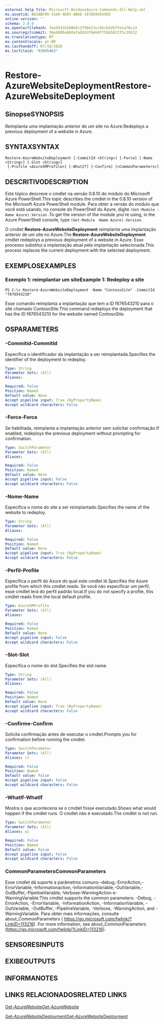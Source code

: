 ```yaml
---
external help file: Microsoft.WindowsAzure.Commands.dll-Help.xml
ms.assetid: B83ABF05-3169-4D05-AB6E-167DE045595D
online version: ''
schema: 2.0.0
ms.openlocfilehash: fea9341b288b5c2f98413cc95cb42bffe1a78ca3
ms.sourcegitcommit: 56ed085a868afa8263f8eb0f755b5822f5c29532
ms.translationtype: MT
ms.contentlocale: pt-BR
ms.lasthandoff: 07/18/2020
ms.locfileid: "93945463"
---
```

# <span data-ttu-id="d951f-101">Restore-AzureWebsiteDeployment</span><span class="sxs-lookup"><span data-stu-id="d951f-101">Restore-AzureWebsiteDeployment</span></span>

## <span data-ttu-id="d951f-102">Sinopse</span><span class="sxs-lookup"><span data-stu-id="d951f-102">SYNOPSIS</span></span>
<span data-ttu-id="d951f-103">Reimplanta uma implantação anterior de um site no Azure.</span><span class="sxs-lookup"><span data-stu-id="d951f-103">Redeploys a previous deployment of a website in Azure.</span></span>

## <span data-ttu-id="d951f-104">SYNTAX</span><span class="sxs-lookup"><span data-stu-id="d951f-104">SYNTAX</span></span>

```
Restore-AzureWebsiteDeployment [-CommitId <String>] [-Force] [-Name <String>] [-Slot <String>]
 [-Profile <AzureSMProfile>] [-WhatIf] [-Confirm] [<CommonParameters>]
```

## <span data-ttu-id="d951f-105">DESCRITIVO</span><span class="sxs-lookup"><span data-stu-id="d951f-105">DESCRIPTION</span></span>
<span data-ttu-id="d951f-106">Este tópico descreve o cmdlet na versão 0.8.10 do módulo do Microsoft Azure PowerShell.</span><span class="sxs-lookup"><span data-stu-id="d951f-106">This topic describes the cmdlet in the 0.8.10 version of the Microsoft Azure PowerShell module.</span></span>
<span data-ttu-id="d951f-107">Para obter a versão do módulo que você está usando, no console do PowerShell do Azure, digite `(Get-Module -Name Azure).Version` .</span><span class="sxs-lookup"><span data-stu-id="d951f-107">To get the version of the module you're using, in the Azure PowerShell console, type `(Get-Module -Name Azure).Version`.</span></span>

<span data-ttu-id="d951f-108">O cmdlet **Restore-AzureWebsiteDeployment** reimplanta uma implantação anterior de um site no Azure.</span><span class="sxs-lookup"><span data-stu-id="d951f-108">The **Restore-AzureWebsiteDeployment** cmdlet redeploys a previous deployment of a website in Azure.</span></span>
<span data-ttu-id="d951f-109">Esse processo substitui a implantação atual pela implantação selecionada.</span><span class="sxs-lookup"><span data-stu-id="d951f-109">This process replaces the current deployment with the selected deployment.</span></span>

## <span data-ttu-id="d951f-110">EXEMPLOS</span><span class="sxs-lookup"><span data-stu-id="d951f-110">EXAMPLES</span></span>

### <span data-ttu-id="d951f-111">Exemplo 1: reimplantar um site</span><span class="sxs-lookup"><span data-stu-id="d951f-111">Example 1: Redeploy a site</span></span>
```
PS C:\> Restore-AzureWebsiteDeployment -Name "ContosoSite" -CommitId "f876543210"
```

<span data-ttu-id="d951f-112">Esse comando reimplanta a implantação que tem a ID f876543210 para o site chamado ContosoSite.</span><span class="sxs-lookup"><span data-stu-id="d951f-112">This command redeploys the deployment that has the ID f876543210 for the website named ContosoSite.</span></span>

## <span data-ttu-id="d951f-113">OS</span><span class="sxs-lookup"><span data-stu-id="d951f-113">PARAMETERS</span></span>

### <span data-ttu-id="d951f-114">-Commitid</span><span class="sxs-lookup"><span data-stu-id="d951f-114">-CommitId</span></span>
<span data-ttu-id="d951f-115">Especifica o identificador da implantação a ser reimplantada.</span><span class="sxs-lookup"><span data-stu-id="d951f-115">Specifies the identifier of the deployment to redeploy.</span></span>

```yaml
Type: String
Parameter Sets: (All)
Aliases: 

Required: False
Position: Named
Default value: None
Accept pipeline input: True (ByPropertyName)
Accept wildcard characters: False
```

### <span data-ttu-id="d951f-116">-Force</span><span class="sxs-lookup"><span data-stu-id="d951f-116">-Force</span></span>
<span data-ttu-id="d951f-117">Se habilitada, reimplanta a implantação anterior sem solicitar confirmação.</span><span class="sxs-lookup"><span data-stu-id="d951f-117">If enabled, redeploys the previous deployment without prompting for confirmation.</span></span>

```yaml
Type: SwitchParameter
Parameter Sets: (All)
Aliases: 

Required: False
Position: Named
Default value: None
Accept pipeline input: False
Accept wildcard characters: False
```

### <span data-ttu-id="d951f-118">-Nome</span><span class="sxs-lookup"><span data-stu-id="d951f-118">-Name</span></span>
<span data-ttu-id="d951f-119">Especifica o nome do site a ser reimplantado.</span><span class="sxs-lookup"><span data-stu-id="d951f-119">Specifies the name of the website to redeploy.</span></span>

```yaml
Type: String
Parameter Sets: (All)
Aliases: 

Required: False
Position: Named
Default value: None
Accept pipeline input: True (ByPropertyName)
Accept wildcard characters: False
```

### <span data-ttu-id="d951f-120">-Perfil</span><span class="sxs-lookup"><span data-stu-id="d951f-120">-Profile</span></span>
<span data-ttu-id="d951f-121">Especifica o perfil do Azure do qual este cmdlet lê.</span><span class="sxs-lookup"><span data-stu-id="d951f-121">Specifies the Azure profile from which this cmdlet reads.</span></span>
<span data-ttu-id="d951f-122">Se você não especificar um perfil, esse cmdlet lerá do perfil padrão local.</span><span class="sxs-lookup"><span data-stu-id="d951f-122">If you do not specify a profile, this cmdlet reads from the local default profile.</span></span>

```yaml
Type: AzureSMProfile
Parameter Sets: (All)
Aliases: 

Required: False
Position: Named
Default value: None
Accept pipeline input: False
Accept wildcard characters: False
```

### <span data-ttu-id="d951f-123">-Slot</span><span class="sxs-lookup"><span data-stu-id="d951f-123">-Slot</span></span>
<span data-ttu-id="d951f-124">Especifica o nome do slot.</span><span class="sxs-lookup"><span data-stu-id="d951f-124">Specifies the slot name.</span></span>

```yaml
Type: String
Parameter Sets: (All)
Aliases: 

Required: False
Position: Named
Default value: None
Accept pipeline input: True (ByPropertyName)
Accept wildcard characters: False
```

### <span data-ttu-id="d951f-125">-Confirme</span><span class="sxs-lookup"><span data-stu-id="d951f-125">-Confirm</span></span>
<span data-ttu-id="d951f-126">Solicita confirmação antes de executar o cmdlet.</span><span class="sxs-lookup"><span data-stu-id="d951f-126">Prompts you for confirmation before running the cmdlet.</span></span>

```yaml
Type: SwitchParameter
Parameter Sets: (All)
Aliases: cf

Required: False
Position: Named
Default value: False
Accept pipeline input: False
Accept wildcard characters: False
```

### <span data-ttu-id="d951f-127">-WhatIf</span><span class="sxs-lookup"><span data-stu-id="d951f-127">-WhatIf</span></span>
<span data-ttu-id="d951f-128">Mostra o que aconteceria se o cmdlet fosse executado.</span><span class="sxs-lookup"><span data-stu-id="d951f-128">Shows what would happen if the cmdlet runs.</span></span>
<span data-ttu-id="d951f-129">O cmdlet não é executado.</span><span class="sxs-lookup"><span data-stu-id="d951f-129">The cmdlet is not run.</span></span>

```yaml
Type: SwitchParameter
Parameter Sets: (All)
Aliases: wi

Required: False
Position: Named
Default value: False
Accept pipeline input: False
Accept wildcard characters: False
```

### <span data-ttu-id="d951f-130">CommonParameters</span><span class="sxs-lookup"><span data-stu-id="d951f-130">CommonParameters</span></span>
<span data-ttu-id="d951f-131">Esse cmdlet dá suporte a parâmetros comuns:-debug,-ErrorAction,-ErrorVariable,-Informationaction,-InformationVariable,-OutVariable,-OutBuffer,-PipelineVariable,-Verbose-WarningAction e-WarningVariable.</span><span class="sxs-lookup"><span data-stu-id="d951f-131">This cmdlet supports the common parameters: -Debug, -ErrorAction, -ErrorVariable, -InformationAction, -InformationVariable, -OutVariable, -OutBuffer, -PipelineVariable, -Verbose, -WarningAction, and -WarningVariable.</span></span> <span data-ttu-id="d951f-132">Para obter mais informações, consulte about_CommonParameters ( https://go.microsoft.com/fwlink/?LinkID=113216) .</span><span class="sxs-lookup"><span data-stu-id="d951f-132">For more information, see about_CommonParameters (https://go.microsoft.com/fwlink/?LinkID=113216).</span></span>

## <span data-ttu-id="d951f-133">SENSORES</span><span class="sxs-lookup"><span data-stu-id="d951f-133">INPUTS</span></span>

## <span data-ttu-id="d951f-134">EXIBE</span><span class="sxs-lookup"><span data-stu-id="d951f-134">OUTPUTS</span></span>

## <span data-ttu-id="d951f-135">INFORMA</span><span class="sxs-lookup"><span data-stu-id="d951f-135">NOTES</span></span>

## <span data-ttu-id="d951f-136">LINKS RELACIONADOS</span><span class="sxs-lookup"><span data-stu-id="d951f-136">RELATED LINKS</span></span>

[<span data-ttu-id="d951f-137">Get-AzureWebsite</span><span class="sxs-lookup"><span data-stu-id="d951f-137">Get-AzureWebsite</span></span>](./Get-AzureWebsite.md)

[<span data-ttu-id="d951f-138">Get-AzureWebsiteDeployment</span><span class="sxs-lookup"><span data-stu-id="d951f-138">Get-AzureWebsiteDeployment</span></span>](./Get-AzureWebsiteDeployment.md)


